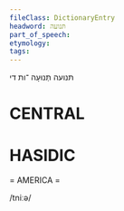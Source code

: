 ```yaml
---
fileClass: DictionaryEntry
headword: תּנועה
part_of_speech: 
etymology: 
tags: 
---
```

תּנועה
תְּנוּעָה
־ות
די

CENTRAL
========

HASIDIC
=======
= AMERICA = 

/tniːə/